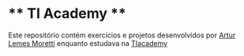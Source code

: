 # ** TI Academy **

 Este repositório contém exercícios e projetos desenvolvidos por [Artur Lemes Moretti](https://www.linkedin.com/in/arturlemesmoretti/) enquanto estudava na [TIacademy](https://tiacademybrasil.com.br/)
